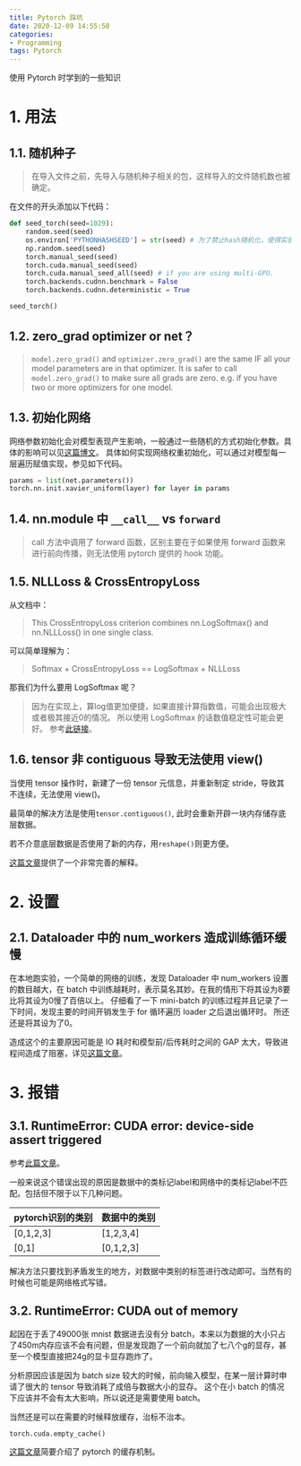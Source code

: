```yaml
---
title: Pytorch 踩坑
date: 2020-12-09 14:55:50
categories:
- Programming
tags: Pytorch
---
```


使用 Pytorch 时学到的一些知识

<!-- more -->

# 1. 用法

## 1.1. 随机种子

> 在导入文件之前，先导入与随机种子相关的包，这样导入的文件随机数也被确定。

在文件的开头添加以下代码：

```python
def seed_torch(seed=1029):
	random.seed(seed)
	os.environ['PYTHONHASHSEED'] = str(seed) # 为了禁止hash随机化，使得实验可复现
	np.random.seed(seed)
	torch.manual_seed(seed)
	torch.cuda.manual_seed(seed)
	torch.cuda.manual_seed_all(seed) # if you are using multi-GPU.
	torch.backends.cudnn.benchmark = False
	torch.backends.cudnn.deterministic = True

seed_torch()
```

## 1.2. zero_grad optimizer or net？

> `model.zero_grad()` and `optimizer.zero_grad()` are the same IF all your model parameters are in that optimizer. 
It is safer to call `model.zero_grad()` to make sure all grads are zero. 
e.g. if you have two or more optimizers for one model.

## 1.3. 初始化网络

网络参数初始化会对模型表现产生影响，一般通过一些随机的方式初始化参数。具体的影响可以见[这篇博文](https://zhuanlan.zhihu.com/p/25110150)。
具体如何实现网络权重初始化，可以通过对模型每一层遍历赋值实现，参见如下代码。

```python
params = list(net.parameters())
torch.nn.init.xavier_uniform(layer) for layer in params
```

## 1.4. nn.module 中 `__call__` vs `forward`

> call 方法中调用了 forward 函数，区别主要在于如果使用 forward 函数来进行前向传播，则无法使用 pytorch 提供的 hook 功能。

## 1.5. NLLLoss & CrossEntropyLoss

从文档中：

> This CrossEntropyLoss criterion combines nn.LogSoftmax() and nn.NLLLoss() in one single class.

可以简单理解为：

> Softmax + CrossEntropyLoss == LogSoftmax + NLLLoss

那我们为什么要用 LogSoftmax 呢？

> 因为在实现上，算log值更加便捷，如果直接计算指数值，可能会出现极大或者极其接近0的情况。
所以使用 LogSoftmax 的话数值稳定性可能会更好。
参考[此链接](https://www.zhihu.com/question/358069078/answer/912691444)。

## 1.6. tensor 非 contiguous 导致无法使用 view()

当使用 tensor 操作时，新建了一份 tensor 元信息，并重新制定 stride，导致其不连续，无法使用 view()。

最简单的解决方法是使用`tensor.contiguous()`, 此时会重新开辟一块内存储存底层数据。

若不介意底层数据是否使用了新的内存，用`reshape()`则更方便。

[这篇文章](https://zhuanlan.zhihu.com/p/64551412)提供了一个非常完善的解释。

# 2. 设置
## 2.1. Dataloader 中的 num_workers 造成训练循环缓慢

在本地跑实验，一个简单的网络的训练，发现 Dataloader 中 num_workers 设置的数目越大，在 batch 中训练越耗时，表示莫名其妙。在我的情形下将其设为8要比将其设为0慢了百倍以上。
仔细看了一下 mini-batch 的训练过程并且记录了一下时间，发现主要的时间开销发生于 for 循环遍历 loader 之后退出循环时。
所还还是将其设为了0。

造成这个的主要原因可能是 IO 耗时和模型前/后传耗时之间的 GAP 太大，导致进程间造成了阻塞，详见[这篇文章](https://bbs.cvmart.net/topics/2066)。

# 3. 报错

## 3.1. RuntimeError: CUDA error: device-side assert triggered

参考[此篇文章](https://cloud.tencent.com/developer/article/1686771)。

一般来说这个错误出现的原因是数据中的类标记label和网络中的类标记label不匹配。包括但不限于以下几种问题。

| pytorch识别的类别 | 数据中的类别 |
| ----------------- | ------------ |
| [0,1,2,3]         | [1,2,3,4]    |
| [0,1]             | [0,1,2,3]    |

解决方法只要找到矛盾发生的地方，对数据中类别的标签进行改动即可。当然有的时候也可能是网络格式写错。

## 3.2. RuntimeError: CUDA out of memory

起因在于丢了49000张 mnist 数据进去没有分 batch，本来以为数据的大小只占了450m内存应该不会有问题，但是发现跑了一个前向就加了七八个g的显存，甚至一个模型直接把24g的显卡显存跑炸了。

分析原因应该是因为 batch size 较大的时候，前向输入模型，在某一层计算时申请了很大的 tensor 导致消耗了成倍与数据大小的显存。
这个在小 batch 的情况下应该并不会有太大影响，所以说还是需要使用 batch。

当然还是可以在需要的时候释放缓存，治标不治本。
```python
torch.cuda.empty_cache() 
```

[这篇文章](https://blog.csdn.net/weixin_38278334/article/details/105575403)简要介绍了 pytorch 的缓存机制。
